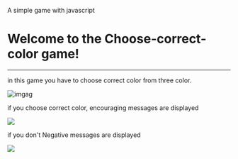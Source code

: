A simple game with javascript
# Welcome to the Choose-correct-color game!

***
 
in this game you have to choose correct color from three color.

![imgag](https://s8.uupload.ir/files/untitled_7soj.png)

if you choose correct color, encouraging messages are displayed

![](https://s8.uupload.ir/files/2024-08-26_13-10-34_w5c8.png)

if you don't Negative messages are displayed

![](https://s8.uupload.ir/files/2024-08-26_13-11-15_o3c1.png)
